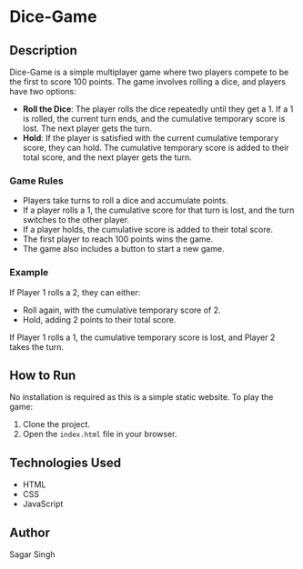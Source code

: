 # Dice-Game

## Description
Dice-Game is a simple multiplayer game where two players compete to be the first to score 100 points. The game involves rolling a dice, and players have two options:

- **Roll the Dice**: The player rolls the dice repeatedly until they get a 1. If a 1 is rolled, the current turn ends, and the cumulative temporary score is lost. The next player gets the turn.
- **Hold**: If the player is satisfied with the current cumulative temporary score, they can hold. The cumulative temporary score is added to their total score, and the next player gets the turn.

### Game Rules
- Players take turns to roll a dice and accumulate points.
- If a player rolls a 1, the cumulative score for that turn is lost, and the turn switches to the other player.
- If a player holds, the cumulative score is added to their total score.
- The first player to reach 100 points wins the game.
- The game also includes a button to start a new game.

### Example
If Player 1 rolls a 2, they can either:
- Roll again, with the cumulative temporary score of 2.
- Hold, adding 2 points to their total score.

If Player 1 rolls a 1, the cumulative temporary score is lost, and Player 2 takes the turn.

## How to Run
No installation is required as this is a simple static website. To play the game:
1. Clone the project.
2. Open the `index.html` file in your browser.

## Technologies Used
- HTML
- CSS
- JavaScript

## Author
Sagar Singh
